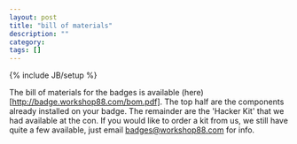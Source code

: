 ```yaml
---
layout: post
title: "bill of materials"
description: ""
category: 
tags: []
---
```

{% include JB/setup %}

The bill of materials for the badges is available (here)[http://badge.workshop88.com/bom.pdf].  The top half are the components already installed on your badge.  The remainder are the 'Hacker Kit' that we had available at the con.  If you would like to order a kit from us, we still have quite a few available, just email badges@workshop88.com for info.
